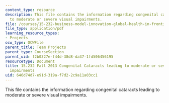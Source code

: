 ```yaml
---
content_type: resource
description: This file contains the information regarding congenital cataracts leading
  to moderate or severe visual impairments.
file: /courses/15-232-business-model-innovation-global-health-in-frontier-markets-fall-2013/646d74d7e91d319af7d22c9a11a03cc1_MIT15_232F13_a1_catarct_1.pdf
file_type: application/pdf
learning_resource_types:
- Projects
ocw_type: OCWFile
parent_title: Team Projects
parent_type: CourseSection
parent_uid: f2b0327e-f44d-38d8-da37-1fd506456195
resourcetype: Document
title: 15.232 Fall 2013 Congenital Cataracts leading to moderate or severe visual
  impairments
uid: 646d74d7-e91d-319a-f7d2-2c9a11a03cc1
---
```

This file contains the information regarding congenital cataracts leading to moderate or severe visual impairments.